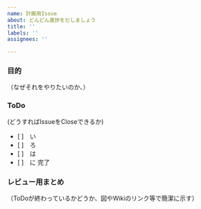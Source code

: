 ```yaml
---
name: 計画用Issue
about: どんどん進捗をだしましょう
title: ''
labels: ''
assignees: ''

---
```


### 目的
（なぜそれをやりたいのか、）

### ToDo
(どうすればIssueをCloseできるか)
 - [ ]　い
 - [ ]　ろ
 - [ ]　は
 - [ ]　に
完了

### レビュー用まとめ
（ToDoが終わっているかどうか、図やWikiのリンク等で簡潔に示す）
